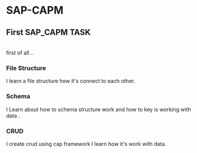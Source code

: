 # SAP-CAPM
<h2>First SAP_CAPM TASK</h2></br>
first of all ..
<h3>File Structure</h3>
I learn a file structure how it's connect to each other.
<h3>Schema</h3>
<p>I Learn about how to schema structure work  and how to key is working with data . </p>
<h3>CRUD</h3>
<span>I create crud using cap framework I learn how it's work with data. </span>





